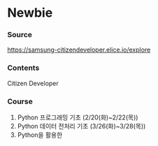 # Newbie

### Source
https://samsung-citizendeveloper.elice.io/explore

### Contents
Citizen Developer

### Course
1. Python 프로그래밍 기초 (2/20(화)~2/22(목))
2. Python 데이터 전처리 기초 (3/26(화)~3/28(목))
3. Python을 활용한
